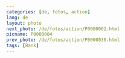 ```yaml
---
categories: [de, fotos, action]
lang: de
layout: photo
next_photo: /de/fotos/action/P0000002.html
picname: P0000004
prev_photo: /de/fotos/action/P0000030.html
tags: [Bank]
---
```

